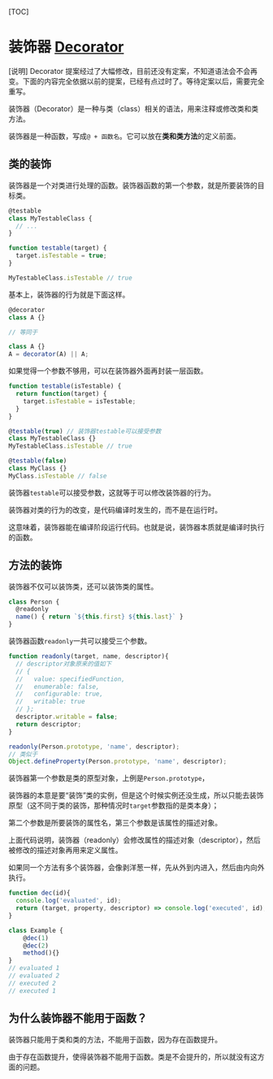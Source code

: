 [TOC]

# 装饰器 [Decorator](https://es6.ruanyifeng.com/#docs/decorator#%E7%B1%BB%E7%9A%84%E8%A3%85%E9%A5%B0)

[说明] Decorator 提案经过了大幅修改，目前还没有定案，不知道语法会不会再变。下面的内容完全依据以前的提案，已经有点过时了。等待定案以后，需要完全重写。

装饰器（Decorator）是一种与类（class）相关的语法，用来注释或修改类和类方法。

装饰器是一种函数，写成`@ + 函数名`。它可以放在**类和类方法**的定义前面。

## 类的装饰

装饰器是一个对类进行处理的函数。装饰器函数的第一个参数，就是所要装饰的目标类。

```javascript
@testable
class MyTestableClass {
  // ...
}

function testable(target) {
  target.isTestable = true;
}

MyTestableClass.isTestable // true
```

基本上，装饰器的行为就是下面这样。

```javascript
@decorator
class A {}

// 等同于

class A {}
A = decorator(A) || A;
```

如果觉得一个参数不够用，可以在装饰器外面再封装一层函数。

```javascript
function testable(isTestable) {
  return function(target) {
    target.isTestable = isTestable;
  }
}

@testable(true) // 装饰器testable可以接受参数
class MyTestableClass {}
MyTestableClass.isTestable // true

@testable(false)
class MyClass {}
MyClass.isTestable // false
```

装饰器`testable`可以接受参数，这就等于可以修改装饰器的行为。

装饰器对类的行为的改变，是代码编译时发生的，而不是在运行时。

这意味着，装饰器能在编译阶段运行代码。也就是说，装饰器本质就是编译时执行的函数。



## 方法的装饰

装饰器不仅可以装饰类，还可以装饰类的属性。

```javascript
class Person {
  @readonly
  name() { return `${this.first} ${this.last}` }
}
```

装饰器函数`readonly`一共可以接受三个参数。

```javascript
function readonly(target, name, descriptor){
  // descriptor对象原来的值如下
  // {
  //   value: specifiedFunction,
  //   enumerable: false,
  //   configurable: true,
  //   writable: true
  // };
  descriptor.writable = false;
  return descriptor;
}

readonly(Person.prototype, 'name', descriptor);
// 类似于
Object.defineProperty(Person.prototype, 'name', descriptor);
```

装饰器第一个参数是类的原型对象，上例是`Person.prototype`，

装饰器的本意是要“装饰”类的实例，但是这个时候实例还没生成，所以只能去装饰原型（这不同于类的装饰，那种情况时`target`参数指的是类本身）；

第二个参数是所要装饰的属性名，第三个参数是该属性的描述对象。

上面代码说明，装饰器（readonly）会修改属性的描述对象（descriptor），然后被修改的描述对象再用来定义属性。

如果同一个方法有多个装饰器，会像剥洋葱一样，先从外到内进入，然后由内向外执行。

```javascript
function dec(id){
  console.log('evaluated', id);
  return (target, property, descriptor) => console.log('executed', id);
}

class Example {
    @dec(1)
    @dec(2)
    method(){}
}
// evaluated 1
// evaluated 2
// executed 2
// executed 1
```

## 为什么装饰器不能用于函数？

装饰器只能用于类和类的方法，不能用于函数，因为存在函数提升。

由于存在函数提升，使得装饰器不能用于函数。类是不会提升的，所以就没有这方面的问题。